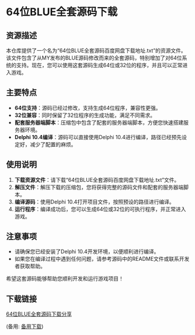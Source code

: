  # 64位BLUE全套源码下载

 ## 资源描述

 本仓库提供了一个名为“64位BLUE全套源码百度网盘下载地址.txt”的资源文件。该文件包含了从MY发布的BLUE源码修改而来的全套源码，特别增加了对64位系统的支持。现在，您可以使用这套源码生成64位或32位的程序，并且可以正常进入游戏。

 ## 主要特点

 - **64位支持**：源码已经过修改，支持生成64位程序，兼容性更强。
 - **32位兼容**：同时保留了32位程序的生成功能，满足不同需求。
 - **配套服务器端脚本**：压缩包中包含了配套的服务器端脚本，方便您快速搭建服务器环境。
 - **Delphi 10.4编译**：源码可以直接使用Delphi 10.4进行编译，路径已经预先设定好，减少了配置的麻烦。

 ## 使用说明

 1. **下载资源文件**：请下载“64位BLUE全套源码百度网盘下载地址.txt”文件。
 2. **解压文件**：解压下载的压缩包，您将获得完整的源码文件和配套的服务器端脚本。
 3. **编译源码**：使用Delphi 10.4打开项目文件，按照预设的路径进行编译。
 4. **运行程序**：编译成功后，您可以生成64位或32位的可执行程序，并正常进入游戏。

 ## 注意事项

 - 请确保您已经安装了Delphi 10.4开发环境，以便顺利进行编译。
 - 如果您在编译过程中遇到任何问题，请参考源码中的README文件或联系开发者获取帮助。

 希望这套源码能够帮助您顺利开发和运行游戏项目！

 ## 下载链接
 [64位BLUE全套源码下载分享](https://pan.quark.cn/s/1193f45f3733) 

 (备用: [备用下载](https://pan.baidu.com/s/1upEna_ClAuA2GYQ5DoqZ7Q?pwd=1234))

